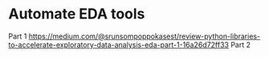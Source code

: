 # Automate EDA tools
Part 1
https://medium.com/@srunsompoppokasest/review-python-libraries-to-accelerate-exploratory-data-analysis-eda-part-1-16a26d72ff33
Part 2

